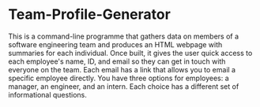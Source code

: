 # Team-Profile-Generator

This is a command-line programme that gathers data on members of a software engineering team and produces an HTML webpage with summaries for each individual. Once built, it gives the user quick access to each employee's name, ID, and email so they can get in touch with everyone on the team. Each email has a link that allows you to email a specific employee directly. You have three options for employees: a manager, an engineer, and an intern. Each choice has a different set of informational questions.